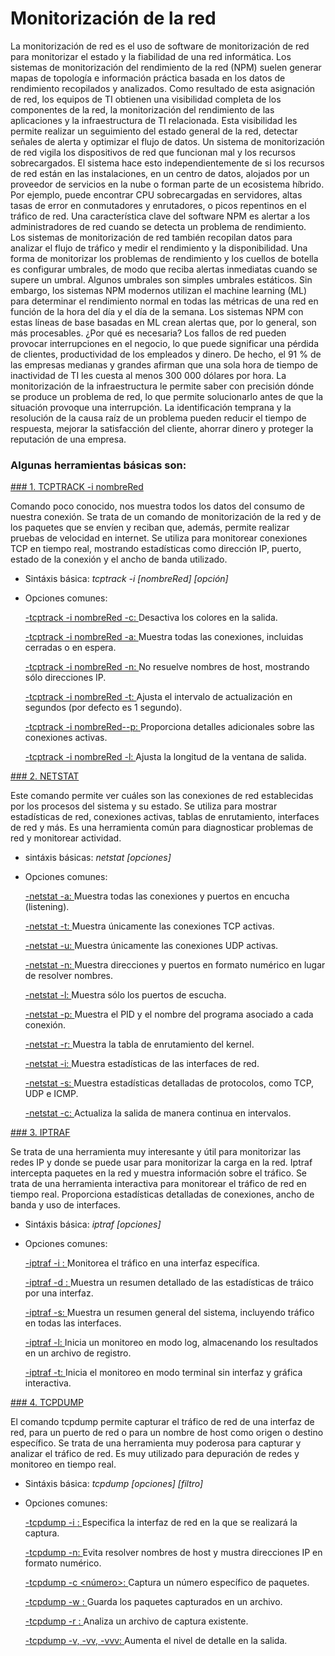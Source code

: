 # Monitorización de la red
La monitorización de red es el uso de software de monitorización de red para monitorizar el estado y la fiabilidad de una red informática. Los sistemas de monitorización del rendimiento de la red (NPM) suelen generar mapas de topología e información práctica basada en los datos de rendimiento recopilados y analizados.
Como resultado de esta asignación de red, los equipos de TI obtienen una visibilidad completa de los componentes de la red, la monitorización del rendimiento de las aplicaciones y la infraestructura de TI relacionada. Esta visibilidad les permite realizar un seguimiento del estado general de la red, detectar señales de alerta y optimizar el flujo de datos.
Un sistema de monitorización de red vigila los dispositivos de red que funcionan mal y los recursos sobrecargados. El sistema hace esto independientemente de si los recursos de red están en las instalaciones, en un centro de datos, alojados por un proveedor de servicios en la nube o forman parte de un ecosistema híbrido. Por ejemplo, puede encontrar CPU sobrecargadas en servidores, altas tasas de error en conmutadores y enrutadores, o picos repentinos en el tráfico de red. Una característica clave del software NPM es alertar a los administradores de red cuando se detecta un problema de rendimiento.           
Los sistemas de monitorización de red también recopilan datos para analizar el flujo de tráfico y medir el rendimiento y la disponibilidad. Una forma de monitorizar los problemas de rendimiento y los cuellos de botella es configurar umbrales, de modo que reciba alertas inmediatas cuando se supere un umbral. Algunos umbrales son simples umbrales estáticos. Sin embargo, los sistemas NPM modernos utilizan el machine learning (ML) para determinar el rendimiento normal en todas las métricas de una red en función de la hora del día y el día de la semana. Los sistemas NPM con estas líneas de base basadas en ML crean alertas que, por lo general, son más procesables.
¿Por qué es necesaria?
Los fallos de red pueden provocar interrupciones en el negocio, lo que puede significar una pérdida de clientes, productividad de los empleados y dinero. De hecho, el 91 % de las empresas medianas y grandes afirman que una sola hora de tiempo de inactividad de TI les cuesta al menos 300 000 dólares por hora.
La monitorización de la infraestructura le permite saber con precisión dónde se produce un problema de red, lo que permite solucionarlo antes de que la situación provoque una interrupción. La identificación temprana y la resolución de la causa raíz de un problema pueden reducir el tiempo de respuesta, mejorar la satisfacción del cliente, ahorrar dinero y proteger la reputación de una empresa.

### Algunas herramientas básicas son:

[### 1. TCPTRACK -i nombreRed]()

Comando poco conocido, nos muestra todos los datos del consumo de nuestra conexión. Se trata de un comando de monitorización de la red y de los paquetes que se envíen y reciban que, además, permite realizar pruebas de velocidad en internet. Se utiliza para monitorear conexiones TCP en tiempo real, mostrando estadísticas como dirección IP, puerto, estado de la conexión y el ancho de banda utilizado.

  - Sintáxis básica: *tcptrack -i [nombreRed] [opción]*
  - Opciones comunes:
    
      [-tcptrack -i nombreRed -c: ]() Desactiva los colores en la salida.
        
      [-tcptrack -i nombreRed -a: ]() Muestra todas las conexiones, incluidas cerradas o en espera.
        
      [-tcptrack -i nombreRed -n: ]() No resuelve nombres de host, mostrando sólo direcciones IP.
        
      [-tcptrack -i nombreRed -t: ]() Ajusta el intervalo de actualización en segundos (por defecto es 1 segundo).
        
      [-tcptrack -i nombreRed--p: ]() Proporciona detalles adicionales sobre las conexiones activas.
        
      [-tcptrack -i nombreRed -l: ]() Ajusta la longitud de la ventana de salida.

[### 2. NETSTAT](https://github.com/user-attachments/assets/debfb1dd-0da0-4201-8448-35f49b9347f0)

Este comando permite ver cuáles son las conexiones de red establecidas por los procesos del sistema y su estado. Se utiliza para mostrar estadísticas de red, conexiones activas, tablas de enrutamiento, interfaces de red y más. Es una herramienta común para diagnosticar problemas de red y monitorear actividad.

  - sintáxis básicas: *netstat [opciones]*
  - Opciones comunes:
    
      [-netstat -a: ](https://github.com/user-attachments/assets/5edaf04f-51a6-4f3f-8ffc-fd77b0309b5f) Muestra todas las conexiones y puertos en encucha (listening).
        
      [-netstat -t: ](https://github.com/user-attachments/assets/c8c76203-45fc-44d7-a98b-4da882a8c585) Muestra únicamente las conexiones TCP activas.
        
      [-netstat -u: ](https://github.com/user-attachments/assets/bd82339f-a4b2-4a6b-9b6d-1e015b05a9a6) Muestra únicamente las conexiones UDP activas.
        
      [-netstat -n: ](https://github.com/user-attachments/assets/05bb5622-eacb-4a69-8b24-7a75a9f3dff7) Muestra direcciones y puertos en formato numérico en lugar de resolver nombres.
        
      [-netstat -l: ](https://github.com/user-attachments/assets/7b710c13-c382-4dc3-a81a-752d3458ed42) Muestra sólo los puertos de escucha.
        
      [-netstat -p: ](https://github.com/user-attachments/assets/5b5c4e86-f407-48bf-9f65-a5ff66736d22) Muestra el PID y el nombre del programa asociado a cada conexión.
        
      [-netstat -r: ](https://github.com/user-attachments/assets/15ef214e-434e-4bfc-a377-9b6108e0895c) Muestra la tabla de enrutamiento del kernel.
        
      [-netstat -i: ](https://github.com/user-attachments/assets/963d2499-a609-4c16-a27b-1c7fccf32b3b) Muestra estadísticas de las interfaces de red.
        
      [-netstat -s: ](https://github.com/user-attachments/assets/d766ee4a-07dc-4d78-8202-5e8ddcd794c0) Muestra estadísticas detalladas de protocolos, como TCP, UDP e ICMP.
        
      [-netstat -c: ](https://github.com/user-attachments/assets/eeb83549-15d3-4fa5-8636-46bc666c0884) Actualiza la salida de manera continua en intervalos.
        
[### 3. IPTRAF]()

Se trata de una herramienta muy interesante y útil para monitorizar las redes IP y donde se puede usar para monitorizar la carga en la red. Iptraf intercepta paquetes en la red y muestra información sobre el tráfico. Se trata de una herramienta interactiva para monitorear el tráfico de red en tiempo real. Proporciona estadísticas detalladas de conexiones, ancho de banda y uso de interfaces.
  - Sintáxis básica: *iptraf [opciones]*
  - Opciones comunes:
    
      [-iptraf -i <interfaz>: ]() Monitorea el tráfico en una interfaz específica.
        
      [-iptraf -d <interfaz>: ]() Muestra un resumen detallado de las estadísticas de tráico por una interfaz.
        
      [-iptraf -s: ]() Muestra un resumen general del sistema, incluyendo tráfico en todas las interfaces.
        
      [-iptraf -l: ]() Inicia un monitoreo en modo log, almacenando los resultados en un archivo de registro.
        
      [-iptraf -t: ]() Inicia el monitoreo en modo terminal sin interfaz y gráfica interactiva.

[### 4. TCPDUMP]()

El comando tcpdump permite capturar el tráfico de red de una interfaz de red, para un puerto de red o para un nombre de host como origen o destino específico. Se trata de una herramienta muy poderosa para capturar y analizar el tráfico de red. Es muy utilizado para depuración de redes y monitoreo en tiempo real.

  - Sintáxis básica: *tcpdump [opciones] [filtro]*
  - Opciones comunes:
    
      [-tcpdump -i <interfaz>: ]() Especifica la interfaz de red en la que se realizará la captura.
        
      [-tcpdump -n: ]() Evita resolver nombres de host y mustra direcciones IP en formato numérico.
        
      [-tcpdump -c <número>: ]() Captura un número específico de paquetes.
        
      [-tcpdump -w <archivo>: ]() Guarda los paquetes capturados en un archivo.
        
      [-tcpdump -r <archivo>: ]() Analiza un archivo de captura existente.
        
      [-tcpdump -v, -vv, -vvv: ]() Aumenta el nivel de detalle en la salida.
